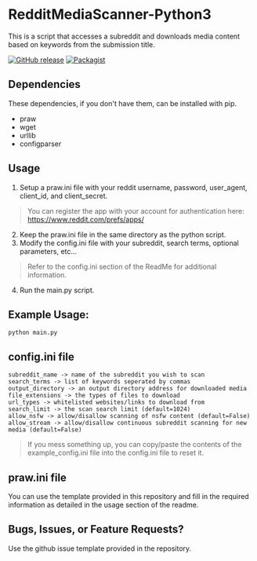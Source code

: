 # RedditMediaScanner-Python3
This is a script that accesses a subreddit and downloads media content based on keywords from the submission title.

[![GitHub release](https://img.shields.io/badge/Build-1.2-brightgreen.svg)](https://github.com/DuckBoss/RedditMediaScanner-Python3/releases/latest)
[![Packagist](https://img.shields.io/badge/License-MIT-blue.svg)](https://github.com/DuckBoss/RedditMediaScanner-Python3/blob/master/LICENSE)


## Dependencies
These dependencies, if you don't have them, can be installed with pip.
- praw
- wget
- urllib
- configparser

## Usage
1) Setup a praw.ini file with your reddit username, password, user_agent, client_id, and client_secret.
> You can register the app with your account for authentication here: https://www.reddit.com/prefs/apps/
2) Keep the praw.ini file in the same directory as the python script.
3) Modify the config.ini file with your subreddit, search terms, optional parameters, etc...
> Refer to the config.ini section of the ReadMe for additional information.
4) Run the main.py script.

## Example Usage:
```
python main.py
```

## config.ini file
```
subreddit_name -> name of the subreddit you wish to scan
search_terms -> list of keywords seperated by commas
output_directory -> an output directory address for downloaded media
file_extensions -> the types of files to download
url_types -> whitelisted websites/links to download from
search_limit -> the scan search limit (default=1024)
allow_nsfw -> allow/disallow scanning of nsfw content (default=False)
allow_stream -> allow/disallow continuous subreddit scanning for new media (default=False)
```
> If you mess something up, you can copy/paste the contents of the example_config.ini file into the config.ini file to reset it.

## praw.ini file
You can use the template provided in this repository and fill in the required information as detailed in the usage section of the readme.

## Bugs, Issues, or Feature Requests?
Use the github issue template provided in the repository.
